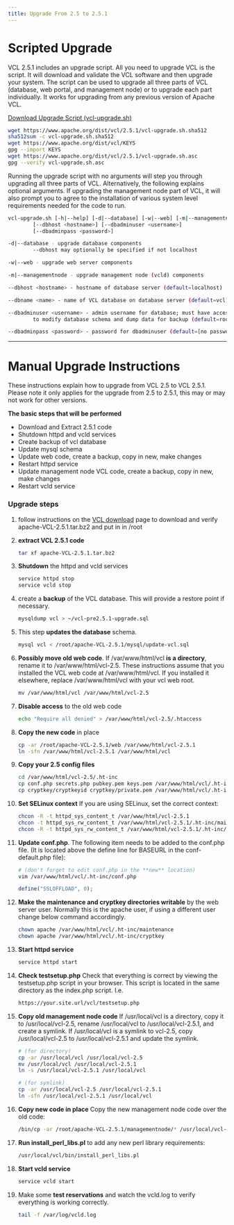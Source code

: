 ```yaml
---
title: Upgrade From 2.5 to 2.5.1
---
```


# Scripted Upgrade

VCL 2.5.1 includes an upgrade script. All you need to
upgrade VCL is the script. It will download and validate the VCL software and
then upgrade your system. The script can be used to upgrade all three parts of
VCL (database, web portal, and management node) or to upgrade each part
individually. It works for upgrading from any previous version of Apache VCL.

[Download Upgrade Script (vcl-upgrade.sh)](https://www.apache.org/dist/vcl/2.5.1/vcl-upgrade.sh)

```bash
wget https://www.apache.org/dist/vcl/2.5.1/vcl-upgrade.sh.sha512
sha512sum -c vcl-upgrade.sh.sha512
wget https://www.apache.org/dist/vcl/KEYS
gpg --import KEYS
wget https://www.apache.org/dist/vcl/2.5.1/vcl-upgrade.sh.asc
gpg --verify vcl-upgrade.sh.asc
```

Running the upgrade script with no arguments will step you through upgrading
all three parts of VCL. Alternatively, the following explains optional 
arguments. If upgrading the management node part of VCL, it will also prompt 
you to agree to the installation of various system level requirements needed 
for the code to run.

```bash
vcl-upgrade.sh [-h|--help] [-d|--database] [-w|--web] [-m|--managementnode]
        [--dbhost <hostname>] [--dbadminuser <username>]
        [--dbadminpass <password>]

-d|--database - upgrade database components
        --dbhost may optionally be specified if not localhost

-w|--web - upgrade web server components

-m|--managementnode - upgrade management node (vcld) components

--dbhost <hostname> - hostname of database server (default=localhost)

--dbname <name> - name of VCL database on database server (default=vcl)

--dbadminuser <username> - admin username for database; must have access
        to modify database schema and dump data for backup (default=root)

--dbadminpass <password> - password for dbadminuser (default=[no password])
```

---

# Manual Upgrade Instructions

These instructions explain how to upgrade from VCL 2.5 to VCL 2.5.1. Please note 
it only applies for the upgrade from 2.5 to 2.5.1, this may or may not work for other 
versions.

**The basic steps that will be performed**

  - Download and Extract 2.5.1 code 
  - Shutdown httpd and vcld services
  - Create backup of vcl database 
  - Update mysql schema
  - Update web code, create a backup, copy in new, make changes 
  - Restart httpd service
  - Update management node VCL code, create a backup, copy in new, make changes 
  - Restart vcld service

### Upgrade steps

1. follow instructions on the [VCL download](http://vcl.apache.org/downloads/download.cgi) 
page to download and verify apache-VCL-2.5.1.tar.bz2 and put in in /root
2. **extract VCL 2.5.1 code**
    
    ```bash
    tar xf apache-VCL-2.5.1.tar.bz2
    ```

3. **Shutdown** the httpd and vcld services
           
    ```bash
    service httpd stop
    service vcld stop
    ```

4. create a **backup** of the VCL database. This will provide a restore point if 
necessary.

    ```bash
    mysqldump vcl > ~/vcl-pre2.5.1-upgrade.sql
    ```

5. This step **updates the database** schema.

    ```bash
    mysql vcl < /root/apache-VCL-2.5.1/mysql/update-vcl.sql
    ```

6. **Possibly move old web code**. If /var/www/html/vcl **is a directory**, rename it to 
/var/www/html/vcl-2.5. These instructions assume that you installed the 
VCL web code at /var/www/html/vcl. If you installed it elsewhere, replace 
/var/www/html/vcl with your vcl web root.

    ```bash
    mv /var/www/html/vcl /var/www/html/vcl-2.5
    ```

7. **Disable access** to the old web code

    ```bash
    echo "Require all denied" > /var/www/html/vcl-2.5/.htaccess
    ```

7. **Copy the new code** in place
	
    ```bash
    cp -ar /root/apache-VCL-2.5.1/web /var/www/html/vcl-2.5.1
    ln -sfn /var/www/html/vcl-2.5.1 /var/www/html/vcl
    ```

8. **Copy your 2.5 config files**
	
    ```bash
    cd /var/www/html/vcl-2.5/.ht-inc
    cp conf.php secrets.php pubkey.pem keys.pem /var/www/html/vcl/.ht-inc/
    cp cryptkey/cryptkeyid cryptkey/private.pem /var/www/html/vcl/.ht-inc/cryptkey/
    ```

8. **Set SELinux context** If you are using SELinux, set the correct context:

    ```bash
    chcon -R -t httpd_sys_content_t /var/www/html/vcl-2.5.1
    chcon -t httpd_sys_rw_content_t /var/www/html/vcl-2.5.1/.ht-inc/maintenance
    chcon -R -t httpd_sys_rw_content_t /var/www/html/vcl-2.5.1/.ht-inc/cryptkey
    ```

9. **Update conf.php**. The following item needs to be added to the conf.php
file. (It is located above the define line for BASEURL in the conf-default.php file):

    ```bash
    # (don't forget to edit conf.php in the **new** location)
    vim /var/www/html/vcl/.ht-inc/conf.php
    ```

    ```php
    define("SSLOFFLOAD", 0);
    ```

9. **Make the maintenance and cryptkey directories writable** by the web server user. Normally this is
the apache user, if using a different user change below command accordingly.
	
    ```bash
    chown apache /var/www/html/vcl/.ht-inc/maintenance
    chown apache /var/www/html/vcl/.ht-inc/cryptkey
    ```

10. **Start httpd service**

    ```bash
    service httpd start
    ```

11. **Check testsetup.php** Check that everything is correct by viewing the testsetup.php
script in your browser. This script is located in the same directory as the index.php script.
I.e.

    ```bash
    https://your.site.url/vcl/testsetup.php
    ```

13. **Copy old management node code** If /usr/local/vcl is a directory, copy it to
/usr/local/vcl-2.5, rename /usr/local/vcl to /usr/local/vcl-2.5.1, and create a symlink.
If /usr/local/vcl is a symlink to vcl-2.5, copy /usr/local/vcl-2.5 to /usr/local/vcl-2.5.1
and update the symlink.
	
    ```bash
    # (for directory)
    cp -ar /usr/local/vcl /usr/local/vcl-2.5
    mv /usr/local/vcl /usr/local/vcl-2.5.1
    ln -s /usr/local/vcl-2.5.1 /usr/local/vcl
    ```

    ```bash
    # (for symlink)
    cp -ar /usr/local/vcl-2.5 /usr/local/vcl-2.5.1
    ln -sfn /usr/local/vcl-2.5.1 /usr/local/vcl
    ```

13. **Copy new code in place** Copy the new management node code over the old code:

    ```bash
    /bin/cp -ar /root/apache-VCL-2.5.1/managementnode/* /usr/local/vcl-2.5.1
    ```

14. **Run install_perl_libs.pl** to add any new perl library requirements:
	
    ```bash
    /usr/local/vcl/bin/install_perl_libs.pl
    ```

15. **Start vcld service**
	
    ```bash
    service vcld start
    ```

16. Make some **test reservations** and watch the vcld.log to verify everything is working 
correctly.

    ```bash
    tail -f /var/log/vcld.log
    ```
